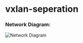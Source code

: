 # vxlan-seperation


### Network Diagram:

![Network Diagram](https://github.com/Cloudofyou/vxlan-seperation/blob/master/documentation/vxlan-seperation-repo-diag3.png)
